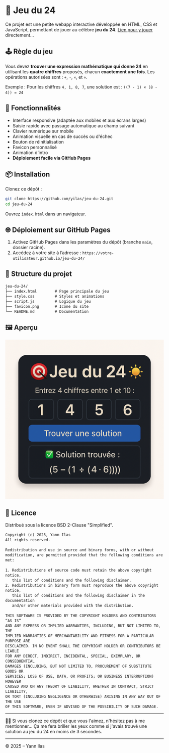 # 🎯 Jeu du 24

Ce projet est une petite webapp interactive développée en HTML, CSS et JavaScript, permettant de jouer au célèbre **jeu du 24**. [Lien pour y jouer](https://yilas.github.io/jeu-du-24/) directement...

## 🕹️ Règle du jeu

Vous devez **trouver une expression mathématique qui donne 24** en utilisant les **quatre chiffres** proposés, chacun **exactement une fois**.
Les opérations autorisées sont : `+`, `-`, `×`, et `÷`.

Exemple :
Pour les chiffres `4, 1, 8, 7`, une solution est :
`((7 - 1) × (8 - 4)) = 24`

## 🚀 Fonctionnalités

- Interface responsive (adaptée aux mobiles et aux écrans larges)
- Saisie rapide avec passage automatique au champ suivant
- Clavier numérique sur mobile
- Animation visuelle en cas de succès ou d'échec
- Bouton de réinitialisation
- Favicon personnalisé
- Animation d’intro
- **Déploiement facile via GitHub Pages**

## 📦 Installation

Clonez ce dépôt :

```bash
git clone https://github.com/yilas/jeu-du-24.git
cd jeu-du-24
```

Ouvrez `index.html` dans un navigateur.

## 🌐 Déploiement sur GitHub Pages

1. Activez GitHub Pages dans les paramètres du dépôt (branche `main`, dossier racine).
2. Accédez à votre site à l’adresse :
   `https://votre-utilisateur.github.io/jeu-du-24/`

## 🧱 Structure du projet

```text
jeu-du-24/
├── index.html        # Page principale du jeu
├── style.css         # Styles et animations
├── script.js         # Logique du jeu
├── favicon.png       # Icône du site
└── README.md         # Documentation
```

## 🖼️ Aperçu

![Aperçu du jeu](img/Apercu_jeu_du_24.png)

## 📄 Licence

Distribué sous la licence BSD 2-Clause "Simplified".

```text
Copyright (c) 2025, Yann Ilas
All rights reserved.

Redistribution and use in source and binary forms, with or without
modification, are permitted provided that the following conditions are met:

1. Redistributions of source code must retain the above copyright notice,
   this list of conditions and the following disclaimer.
2. Redistributions in binary form must reproduce the above copyright notice,
   this list of conditions and the following disclaimer in the documentation
   and/or other materials provided with the distribution.

THIS SOFTWARE IS PROVIDED BY THE COPYRIGHT HOLDERS AND CONTRIBUTORS “AS IS”
AND ANY EXPRESS OR IMPLIED WARRANTIES, INCLUDING, BUT NOT LIMITED TO, THE
IMPLIED WARRANTIES OF MERCHANTABILITY AND FITNESS FOR A PARTICULAR PURPOSE ARE
DISCLAIMED. IN NO EVENT SHALL THE COPYRIGHT HOLDER OR CONTRIBUTORS BE LIABLE
FOR ANY DIRECT, INDIRECT, INCIDENTAL, SPECIAL, EXEMPLARY, OR CONSEQUENTIAL
DAMAGES (INCLUDING, BUT NOT LIMITED TO, PROCUREMENT OF SUBSTITUTE GOODS OR
SERVICES; LOSS OF USE, DATA, OR PROFITS; OR BUSINESS INTERRUPTION) HOWEVER
CAUSED AND ON ANY THEORY OF LIABILITY, WHETHER IN CONTRACT, STRICT LIABILITY,
OR TORT (INCLUDING NEGLIGENCE OR OTHERWISE) ARISING IN ANY WAY OUT OF THE USE
OF THIS SOFTWARE, EVEN IF ADVISED OF THE POSSIBILITY OF SUCH DAMAGE.
```

---

🧙‍♂️ Si vous clonez ce dépôt et que vous l'aimez, n'hésitez pas à me mentionner... Ça me fera briller les yeux comme si j'avais trouvé une solution au jeu du 24 en moins de 3 secondes.

---

© 2025 – Yann Ilas
